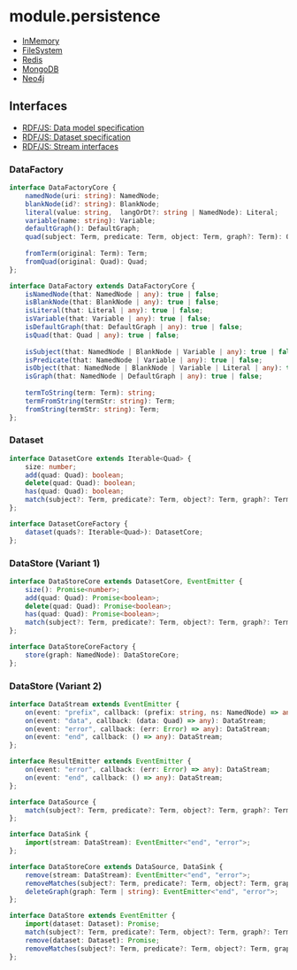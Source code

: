 # module.persistence

- [InMemory](https://git02.int.nsc.ag/Research/fua/lib/module.persistence.inmemory)
- [FileSystem](https://git02.int.nsc.ag/Research/fua/lib/module.persistence.filesystem)
- [Redis](https://git02.int.nsc.ag/Research/fua/lib/module.persistence.redis)
- [MongoDB](https://git02.int.nsc.ag/Research/fua/lib/module.persistence.mongodb)
- [Neo4j](https://git02.int.nsc.ag/Research/fua/lib/module.persistence.neo4j)

## Interfaces

- [RDF/JS: Data model specification](http://rdf.js.org/data-model-spec/)
- [RDF/JS: Dataset specification](https://rdf.js.org/dataset-spec/)
- [RDF/JS: Stream interfaces](https://rdf.js.org/stream-spec/)

### DataFactory

```ts
interface DataFactoryCore {
    namedNode(uri: string): NamedNode;
    blankNode(id?: string): BlankNode;
    literal(value: string,  langOrDt?: string | NamedNode): Literal;
    variable(name: string): Variable;
    defaultGraph(): DefaultGraph;
    quad(subject: Term, predicate: Term, object: Term, graph?: Term): Quad;
    
    fromTerm(original: Term): Term;
    fromQuad(original: Quad): Quad;
};
```

```ts
interface DataFactory extends DataFactoryCore {
    isNamedNode(that: NamedNode | any): true | false;
    isBlankNode(that: BlankNode | any): true | false;
    isLiteral(that: Literal | any): true | false;
    isVariable(that: Variable | any): true | false;
    isDefaultGraph(that: DefaultGraph | any): true | false;
    isQuad(that: Quad | any): true | false;
    
    isSubject(that: NamedNode | BlankNode | Variable | any): true | false;
    isPredicate(that: NamedNode | Variable | any): true | false;
    isObject(that: NamedNode | BlankNode | Variable | Literal | any): true | false;
    isGraph(that: NamedNode | DefaultGraph | any): true | false;
    
    termToString(term: Term): string;
    termFromString(termStr: string): Term;
    fromString(termStr: string): Term;
};
```

### Dataset

```ts
interface DatasetCore extends Iterable<Quad> {
    size: number;
    add(quad: Quad): boolean;
    delete(quad: Quad): boolean;
    has(quad: Quad): boolean;
    match(subject?: Term, predicate?: Term, object?: Term, graph?: Term): DatasetCore;
};
```

```ts
interface DatasetCoreFactory {
    dataset(quads?: Iterable<Quad>): DatasetCore;
};
```

### DataStore (Variant 1)

```ts
interface DataStoreCore extends DatasetCore, EventEmitter {
    size(): Promise<number>;
    add(quad: Quad): Promise<boolean>;
    delete(quad: Quad): Promise<boolean>;
    has(quad: Quad): Promise<boolean>;
    match(subject?: Term, predicate?: Term, object?: Term, graph?: Term): Promise<DatasetCore>;
};
```

```ts
interface DataStoreCoreFactory {
    store(graph: NamedNode): DataStoreCore;
};
```

### DataStore (Variant 2)

```ts
interface DataStream extends EventEmitter {
    on(event: "prefix", callback: (prefix: string, ns: NamedNode) => any): DataStream;
    on(event: "data", callback: (data: Quad) => any): DataStream;
    on(event: "error", callback: (err: Error) => any): DataStream;
    on(event: "end", callback: () => any): DataStream;
};
```

```ts
interface ResultEmitter extends EventEmitter {
    on(event: "error", callback: (err: Error) => any): DataStream;
    on(event: "end", callback: () => any): DataStream;
};
```

```ts
interface DataSource {
    match(subject?: Term, predicate?: Term, object?: Term, graph?: Term): DataStream;
};
```

```ts
interface DataSink {
    import(stream: DataStream): EventEmitter<"end", "error">;
};
```

```ts
interface DataStoreCore extends DataSource, DataSink {
    remove(stream: DataStream): EventEmitter<"end", "error">;
    removeMatches(subject?: Term, predicate?: Term, object?: Term, graph?: Term): EventEmitter<"end", "error">;
    deleteGraph(graph: Term | string): EventEmitter<"end", "error">;
};
```

```ts
interface DataStore extends EventEmitter {
	import(dataset: Dataset): Promise;
	match(subject?: Term, predicate?: Term, object?: Term, graph?: Term): Promise<Dataset>;
	remove(dataset: Dataset): Promise;
	removeMatches(subject?: Term, predicate?: Term, object?: Term, graph?: Term): Promise;
};
```